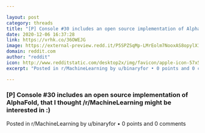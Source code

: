 ```yaml
---

layout: post
category: threads
title: "[P] Console #30 includes an open source implementation of AlphaFold, that I thought /r/MachineLearning might be interested in :)"
date: 2020-12-06 16:37:28
link: https://vrhk.co/36OWEJG
image: https://external-preview.redd.it/P5SPZSqMp-LMrEolm7NooxAS8opylX1rhVNwMEhAubE.jpg?width=720&height=376.963350785&auto=webp&crop=720:376.963350785,smart&s=bd2792df1b40459a3e0670994ff94c086e646adc
domain: reddit.com
author: "reddit"
icon: http://www.redditstatic.com/desktop2x/img/favicon/apple-icon-57x57.png
excerpt: "Posted in r/MachineLearning by u/binaryfor • 0 points and 0 comments"

---
```


### [P] Console #30 includes an open source implementation of AlphaFold, that I thought /r/MachineLearning might be interested in :)

Posted in r/MachineLearning by u/binaryfor • 0 points and 0 comments
